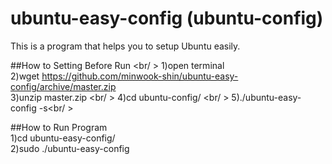 # ubuntu-easy-config (ubuntu-config) <br/>
This is a program that helps you to setup Ubuntu easily. <br/>

##How to Setting Before Run <br/ >
1)open terminal <br/>
2)wget https://github.com/minwook-shin/ubuntu-easy-config/archive/master.zip <br/>
3)unzip master.zip <br/ >
4)cd ubuntu-config/ <br/ >
5)./ubuntu-easy-config -s<br/ >

##How to Run Program <br/>
1)cd ubuntu-easy-config/ <br/>
2)sudo ./ubuntu-easy-config
